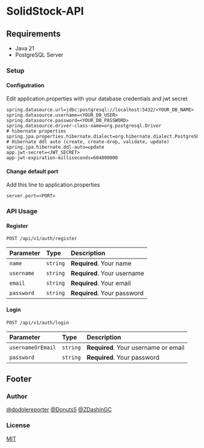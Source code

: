# SolidStock-API

## Requirements

- Java 21
- PostgreSQL Server

### Setup

#### Configutration

Edit application.properties with your database credentials and jwt secret

```properties
spring.datasource.url=jdbc:postgresql://localhost:5432/<YOUR_DB_NAME>
spring.datasource.username=<YOUR_DB_USER>
spring.datasource.password=<YOUR_DB_PASSWORD>
spring.datasource.driver-class-name=org.postgresql.Driver
# hibernate properties
spring.jpa.properties.hibernate.dialect=org.hibernate.dialect.PostgreSQLDialect
# Hibernate ddl auto (create, create-drop, validate, update)
spring.jpa.hibernate.ddl-auto=update
app.jwt-secret=<JWT_SECRET>
app-jwt-expiration-milliseconds=604800000
```

#### Change default port

Add this line to application.properties

```properties
server.port=<PORT>
```

### API Usage

#### Register

```http
POST /api/v1/auth/register
```

| Parameter  | Type     | Description                 |
|:-----------|:---------|:----------------------------|
| `name`     | `string` | **Required**. Your name     |
| `username` | `string` | **Required**. Your username |
| `email`    | `string` | **Required**. Your email    |
| `password` | `string` | **Required**. Your password |

#### Login

```http
POST /api/v1/auth/login
```

| Parameter         | Type     | Description                          |
|:------------------|:---------|:-------------------------------------|
| `usernameOrEmail` | `string` | **Required**. Your username or email |
| `password`        | `string` | **Required**. Your password          |

## Footer

### Author

[@dodolereporter](https://github.com/dodolereporter)
[@Donuts5](https://github.com/Donuts5)
[@ZDashinGC](https://github.com/ZDashinGC)

### License

[MIT](https://choosealicense.com/licenses/mit/)

